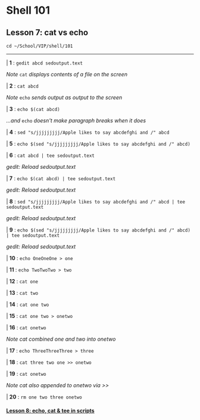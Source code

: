 # Shell 101
## Lesson 7: cat vs echo

`cd ~/School/VIP/shell/101`

___

| **1** : `gedit abcd sedoutput.text`

*Note* `cat` *displays contents of a file on the screen*

| **2** : `cat abcd`

*Note* `echo` *sends output as output to the screen*

| **3** : `echo $(cat abcd)`

*...and* `echo` *doesn't make paragraph breaks when it does*

| **4** : `sed "s/jjjjjjjjj/Apple likes to say abcdefghi and /" abcd`

| **5** : `echo $(sed "s/jjjjjjjjj/Apple likes to say abcdefghi and /" abcd)`

| **6** : `cat abcd | tee sedoutput.text`

*gedit: Reload sedoutput.text*

| **7** : `echo $(cat abcd) | tee sedoutput.text`

*gedit: Reload sedoutput.text*

| **8** : `sed "s/jjjjjjjjj/Apple likes to say abcdefghi and /" abcd | tee sedoutput.text`

*gedit: Reload sedoutput.text*

| **9** : `echo $(sed "s/jjjjjjjjj/Apple likes to say abcdefghi and /" abcd) | tee sedoutput.text`

*gedit: Reload sedoutput.text*

| **10** : `echo OneOneOne > one`

| **11** : `echo TwoTwoTwo > two`

| **12** : `cat one`

| **13** : `cat two`

| **14** : `cat one two`

| **15** : `cat one two > onetwo`

| **16** : `cat onetwo`

*Note cat combined one and two into onetwo*

| **17** : `echo ThreeThreeThree > three`

| **18** : `cat three two one >> onetwo`

| **19** : `cat onetwo`

*Note cat also appended to onetwo via >>*

| **20** : `rm one two three onetwo`

#### [Lesson 8: echo, cat & tee in scripts](https://github.com/inkVerb/vip/blob/master/101-shell/Lesson-08.md)
